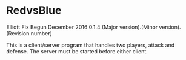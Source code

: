 # RedvsBlue
Elliott Fix
Begun December 2016
0.1.4
(Major version).(Minor version).(Revision number)

This is a client/server program that handles two players, attack and defense. 
The server must be started before either client. 
